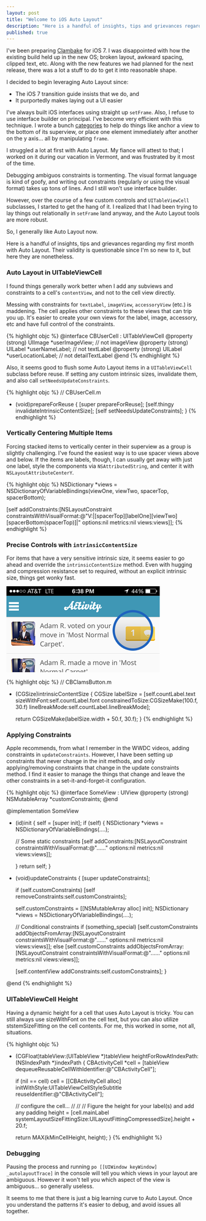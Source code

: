 ```yaml
---
layout: post
title: "Welcome to iOS Auto Layout"
description: "Here is a handful of insights, tips and grievances regarding my first month with Auto Layout. Their validity is questionable since I am so new to it, but here they are nonetheless."
published: true
---
```


I've been preparing [Clambake](https://clambakeapp.com/get-it) for iOS 7. I was disappointed with how the existing build held up in the new OS; broken layout, awkward spacing, clipped text, etc. Along with the new features we had planned for the next release, there was a lot a stuff to do to get it into reasonable shape.

I decided to begin leveraging Auto Layout since:

  * The iOS 7 transition guide insists that we do, and
  * It purportedly makes laying out a UI easier

<!--break-->

I've always built iOS interfaces using straight up `setFrame`. Also, I refuse to use interface builder on principal. I've become very efficient with this technique. I wrote a bunch [categories](https://github.com/keighl/KTCategories) to help do things like anchor a view to the bottom of its superview, or place one element immediately after another on the y axis... all by manipulating `frame`.

I struggled a lot at first with Auto Layout. My fiance will attest to that; I worked on it during our vacation in Vermont, and was frustrated by it most of the time.

Debugging ambiguos constraints is tormenting. The visual format language is kind of goofy, and writing out constraints (regularly or using the visual format) takes up tons of lines. And I still won't use interface builder.

However, over the course of a few custom controls and `UITableViewCell` subclasses, I started to get the hang of it. I realized that I had been trying to lay things out relationally in `setFrame` land anyway, and the Auto Layout tools are more robust.

So, I generally like Auto Layout now.

Here is a handful of insights, tips and grievances regarding my first month with Auto Layout. Their validity is questionable since I'm so new to it, but here they are nonetheless.

### Auto Layout in UITableViewCell

I found things generally work better when I add any subviews and constraints to a cell's `contentView`, and not to the cell view directly.

Messing with constraints for `textLabel`, `imageView`, `accessoryView` (etc.) is maddening. The cell applies other constraints to these views that can trip you up. It's easier to create your own views for the label, image, accessory, etc and have full control of the constraints.

{% highlight objc %}
@interface CBUserCell : UITableViewCell
@property (strong) UIImage *userImageView; // not imageView
@property (strong) UILabel *userNameLabel; // not textLabel
@property (strong) UILabel *userLocationLabel; // not detailTextLabel
@end
{% endhighlight %}

Also, it seems good to flush some Auto Layout items in a `UITableViewCell` subclass before reuse. If setting any custom intrinsic sizes, invalidate them, and also call `setNeedsUpdateConstraints`.

{% highlight objc %}
// CBUserCell.m

- (void)prepareForReuse
{
  [super prepareForReuse];
  [self.thingy invalidateIntrinsicContentSize];
  [self setNeedsUpdateConstraints];
}
{% endhighlight %}

### Vertically Centering Multiple Items

Forcing stacked items to vertically center in their superview as a group is slightly challenging. I've found the easiest way is to use spacer views above and below. If the items are labels, though, I can usually get away with just one label, style the components via `NSAttributedString`, and center it with `NSLayoutAttributeCenterY`.

{% highlight objc %}
NSDictionary *views = NSDictionaryOfVariableBindings(viewOne, viewTwo, spacerTop, spacerBottom);

[self addConstraints:[NSLayoutConstraint constraintsWithVisualFormat:@"V:|[spacerTop][labelOne][viewTwo][spacerBottom(spacerTop)]|"
                                                             options:nil
                                                             metrics:nil
                                                               views:views]];
{% endhighlight %}

### Precise Controls with `intrinsicContentSize`

For items that have a very sensitive intrinsic size, it seems easier to go ahead and override the `intrinsicContentSize` method. Even with hugging and compression resistance set to required, without an explicit intrinsic size, things get wonky fast.

![Clams button in activity cell](/assets/media/intrinsicSizeEg.png)

{% highlight objc %}
// CBClamsButton.m

- (CGSize)intrinsicContentSize
{
  CGSize labelSize = [self.countLabel.text sizeWithFont:self.countLabel.font
                                      constrainedToSize:CGSizeMake(100.f, 30.f)
                                          lineBreakMode:self.countLabel.lineBreakMode];

  return CGSizeMake(labelSize.width + 50.f, 30.f);
}
{% endhighlight %}

### Applying Constraints

Apple recommends, from what I remember in the WWDC videos, adding constraints in `updateConstraints`. However, I have been setting up constraints that never change in the init methods, and only applying/removing constraints that change in the update constraints method. I find it easier to manage the things that change and leave the other constraints in a set-it-and-forget-it configuration.

{% highlight objc %}
@interface SomeView : UIView
@property (strong) NSMutableArray *customConstraints;
@end

@implementation SomeView

- (id)init
{
  self = [super init];
  if (self)
  {
    NSDictionary *views = NSDictionaryOfVariableBindings(....);

    // Some static constraints
    [self addConstraints:[NSLayoutConstraint constraintsWithVisualFormat:@"......"
                                                                 options:nil
                                                                 metrics:nil
                                                                   views:views]];

  }
  return self;
}

- (void)updateConstraints
{
  [super updateConstraints];

  if (self.customConstraints)
    [self removeConstraints:self.customConstraints];

  self.customConstraints = [[NSMutableArray alloc] init];
  NSDictionary *views = NSDictionaryOfVariableBindings(....);

  // Conditional constraints
  if (something_special)
    [self.customConstraints addObjectsFromArray:[NSLayoutConstraint constraintsWithVisualFormat:@"......"
                                                                                    options:nil
                                                                                    metrics:nil
                                                                                      views:views]];
  else
    [self.customConstraints addObjectsFromArray:[NSLayoutConstraint constraintsWithVisualFormat:@"......"
                                                                                    options:nil
                                                                                    metrics:nil
                                                                                      views:views]];

  [self.contentView addConstraints:self.customConstraints];
}

@end
{% endhighlight %}

### UITableViewCell Height

Having a dynamic height for a cell that uses Auto Layout is tricky. You can still always use sizeWithFont on the cell text, but you can also utilize ststemSizeFitting on the cell contents. For me, this worked in some, not all, situations.

{% highlight objc %}
- (CGFloat)tableView:(UITableView *)tableView heightForRowAtIndexPath:(NSIndexPath *)indexPath
{
  CBActivityCell *cell = [tableView dequeueReusableCellWithIdentifier:@"CBActivityCell"];

  if (nil == cell)
    cell = [[CBActivityCell alloc] initWithStyle:UITableViewCellStyleSubtitle
                                 reuseIdentifier:@"CBActivityCell"];

  // configure the cell...
  //
  //
  // Figure the height for your label(s) and add any padding
  height = [cell.mainLabel systemLayoutSizeFittingSize:UILayoutFittingCompressedSize].height + 20.f;

  return MAX(kMinCellHeight, height);
}
{% endhighlight %}

### Debugging

Pausing the process and running `po [[UIWindow keyWindow] _autolayoutTrace]` in the console will tell you which views in your layout are ambiguous. However it won't tell you which aspect of the view is ambiguous... so generally useless.

It seems to me that there is just a big learning curve to Auto Layout. Once you understand the patterns it's easier to debug, and avoid issues all together.